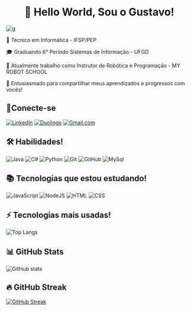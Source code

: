 <center><h1> 👋 Hello World, Sou o Gustavo! </h1></center>


![g](https://i.pinimg.com/originals/21/11/61/21116158daaeb1459b4ec0758505e1ad.gif)


🔧 Técnico em Informática - IFSP/PEP

🎓 Graduando 6° Período Sistemas de Informação - UFGD

💼 Atualmente trabalho como Instrutor de Robótica e Programação - MY ROBOT SCHOOL

🚀 Entusiasmado para compartilhar meus aprendizados e progressos com vocês!


## 🔌Conecte-se
[![LinkedIn](https://img.shields.io/badge/LinkedIn-0077B5?style=for-the-badge&logo=linkedin&logoColor=white)](https://www.linkedin.com/in/gustavo-ferreira-991966218/) 
[![Duolingo](https://img.shields.io/badge/Duolingo-%234DC730.svg?style=for-the-badge&logo=Duolingo&logoColor=white)](https://www.duolingo.com/profile/Gustavo_FFReis)
[![Gmail.com](https://img.shields.io/badge/Gmail-D14836?style=for-the-badge&logo=gmail&logoColor=white)](mailto:gbrasilreis08@gmail.com)

## 🛠️ Habilidades!
![Java](https://img.shields.io/badge/Java-ED8B00?style=for-the-badge&logo=openjdk&logoColor=white)
![C#](https://img.shields.io/badge/C%23-239120?style=for-the-badge&logo=c-sharp&logoColor=white)
![Python](https://img.shields.io/badge/Python-3776AB?style=for-the-badge&logo=python&logoColor=white)
![Git](https://img.shields.io/badge/GIT-E44C30?style=for-the-badge&logo=git&logoColor=white) 
![GitHub](https://img.shields.io/badge/-GitHub-181717?style=for-the-badge&logo=github)
![MySql](https://img.shields.io/badge/MySQL-00000F?style=for-the-badge&logo=mysql&logoColor=white)

## 📚 Tecnologias que estou estudando!
![JavaScript](https://img.shields.io/badge/JavaScript-F7DF1E?style=for-the-badge&logo=javascript&logoColor=black) 
![NodeJS](https://img.shields.io/badge/node.js-6DA55F?style=for-the-badge&logo=node.js&logoColor=white)
![HTML](https://img.shields.io/badge/HTML-239120?style=for-the-badge&logo=html5&logoColor=white) 
![CSS](https://img.shields.io/badge/CSS-239120?&style=for-the-badge&logo=css3&logoColor=white) 

## ⚡ Tecnologias mais usadas!
![Top Langs](https://github-readme-stats-git-masterrstaa-rickstaa.vercel.app/api/top-langs/?username=gustavo0867&theme=midnight-purple&layout=compact&bg_color=000&border_color=8300ff&text_color=FFF)

## 📊 GitHub Stats
![GitHub stats](https://github-readme-stats.vercel.app/api?username=gustavo0867&hide_title=true&border_color=8300ff&theme=midnight-purple&show_icons=true)

## 🔥 GitHub Streak

[![GitHub Streak](https://streak-stats.demolab.com/?user=gustavo0867&theme=midnight-purple&background=000&border=8300ff&dates=FFF)](https://git.io/streak-stats)















<!--
## Hi there 👋]





# Título 1 
## Titulo 2
### TItulo 3
#### rrtjrn 4 
##### skdjfds 5
###### teruoieew 6 


*flksjdflksj* 

** teatando o negrito** 

***italico e negrito***


- Lista 1
- Lista 2
  - sublista

1. teste 
4. teste
      1. oia


[teatro](https://blog.123milhas.com/wp-content/uploads/2022/09/campanhas-de-popularizacao-do-teatro-no-brasil-conexao123.jpg)

![SEILA]()




> citacoesdshadjkaajkdashj
----------------------

|cabeaclajso | djajddaj |
|------------|----------|
|cabeaclajso | djajddaj |
|------------|----------|







- [X] Tarefa 1 
- [ ] tarefa 2




**gustavo0867/gustavo0867** is a ✨ _special_ ✨ repository because its `README.md` (this file) appears on your GitHub profile.

Here are some ideas to get you started:

- 🔭 I’m currently working on ...
- 🌱 I’m currently learning ...
- 👯 I’m looking to collaborate on ...
- 🤔 I’m looking for help with ...
- 💬 Ask me about ...
- 📫 How to reach me: ...
- 😄 Pronouns: ...
- ⚡ Fun fact: ...
-->
